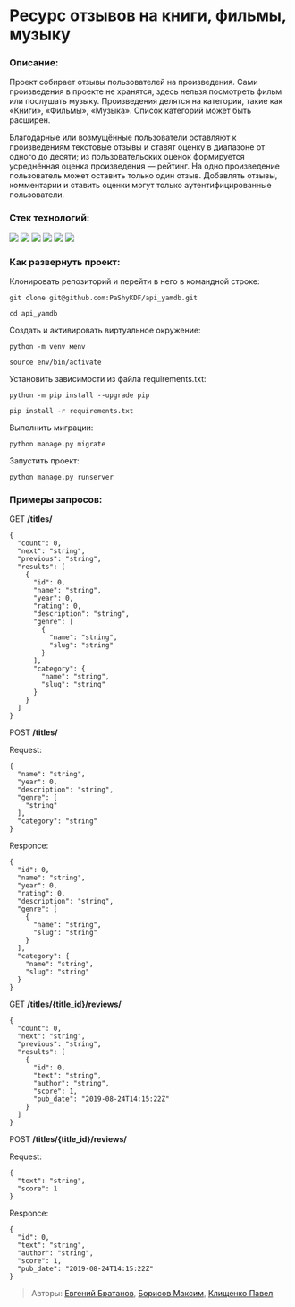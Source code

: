 # Ресурс отзывов на книги, фильмы, музыку

### Описание:

Проект собирает отзывы пользователей на произведения. Сами произведения в проекте не хранятся, здесь нельзя посмотреть фильм или послушать музыку. Произведения делятся на категории, такие как «Книги», «Фильмы», «Музыка». Список категорий может быть расширен.

Благодарные или возмущённые пользователи оставляют к произведениям текстовые отзывы и ставят оценку в диапазоне от одного до десяти; из пользовательских оценок формируется усреднённая оценка произведения — рейтинг. На одно произведение пользователь может оставить только один отзыв. Добавлять отзывы, комментарии и ставить оценки могут только аутентифицированные пользователи.

### Стек технологий:

<img src="https://img.shields.io/badge/Python-3776ab?style=for-the-badge&logo=python&logoColor=yellow"/> <img src="https://img.shields.io/badge/Django Rest framework-092E20?style=for-the-badge&logoColor=white"/> <img src="https://img.shields.io/badge/JWT-2980b9?style=for-the-badge&logo=data:image/png;base64,iVBORw0KGgoAAAANSUhEUgAAACAAAAAgCAMAAABEpIrGAAAACVBMVEVGUViMoa/i5+sa4fYGAAAALElEQVQ4y2NgoAtghAMghwkZUFMBgoKJ0l/BqDdpoYCgG+iggA7eJEMBjQEA95EC+R9NCHIAAAAASUVORK5CYII="/> <img src="https://img.shields.io/badge/postman-FF6C37?style=for-the-badge&logo=postman&logoColor=FF4500"/> <img src="https://img.shields.io/badge/json-000000?style=for-the-badge&logo=json&logoColor=white"/> <img src='https://img.shields.io/badge/sqlite-sqlite?style=for-the-badge&logo=sqlite&labelColor=072B8A&color=072B8A'>

### Как развернуть проект:

Клонировать репозиторий и перейти в него в командной строке:

```
git clone git@github.com:PaShyKDF/api_yamdb.git
```

```
cd api_yamdb
```

Cоздать и активировать виртуальное окружение:

```
python -m venv мenv
```

```
source env/bin/activate
```

Установить зависимости из файла requirements.txt:


```
python -m pip install --upgrade pip
```

```
pip install -r requirements.txt
```

Выполнить миграции:

```
python manage.py migrate
```

Запустить проект:

```
python manage.py runserver
```
 
### Примеры запросов:

GET **/titles/**

```
{
  "count": 0,
  "next": "string",
  "previous": "string",
  "results": [
    {
      "id": 0,
      "name": "string",
      "year": 0,
      "rating": 0,
      "description": "string",
      "genre": [
        {
          "name": "string",
          "slug": "string"
        }
      ],
      "category": {
        "name": "string",
        "slug": "string"
      }
    }
  ]
}
```

POST **/titles/**

Request:

```
{
  "name": "string",
  "year": 0,
  "description": "string",
  "genre": [
    "string"
  ],
  "category": "string"
}
```

Responce:

```
{
  "id": 0,
  "name": "string",
  "year": 0,
  "rating": 0,
  "description": "string",
  "genre": [
    {
      "name": "string",
      "slug": "string"
    }
  ],
  "category": {
    "name": "string",
    "slug": "string"
  }
}
```

GET **/titles/{title_id}/reviews/**

```
{
  "count": 0,
  "next": "string",
  "previous": "string",
  "results": [
    {
      "id": 0,
      "text": "string",
      "author": "string",
      "score": 1,
      "pub_date": "2019-08-24T14:15:22Z"
    }
  ]
}
```

POST **/titles/{title_id}/reviews/**

Request:

```
{
  "text": "string",
  "score": 1
}
```

Responce:

```
{
  "id": 0,
  "text": "string",
  "author": "string",
  "score": 1,
  "pub_date": "2019-08-24T14:15:22Z"
}
```

>Авторы: [Евгений Братанов](https://github.com/ZhenyaSonic), [Борисов Максим](https://github.com/Wayer5), [Клищенко Павел](https://github.com/PaShyKDF).